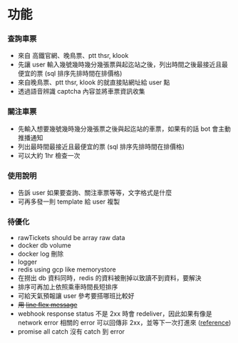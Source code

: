 # 功能

### 查詢車票

- 來自 高鐵官網、晚鳥票、ptt thsr, klook
- 先讓 user 輸入幾號幾時幾分幾張票與起迄站之後，列出時間之後最接近且最便宜的票 (sql 排序先排時間在排價格)
- 來自晚鳥票、ptt thsr, klook 的就直接貼網址給 user 點
- 透過語音辨識 captcha 內容並將車票資訊收集

### 關注車票

- 先輸入想要幾號幾時幾分幾張票之後與起迄站的車票，如果有的話 bot 會主動推播通知
- 列出最時間最接近且最便宜的票 (sql 排序先排時間在排價格)
- 可以大約 1hr 檢查一次

### 使用說明

- 告訴 user 如果要查詢、關注車票等等，文字格式是什麼
- 可再多發一則 template 給 user 複製

### 待優化

- rawTickets should be array raw data
- docker db volume
- docker log 刪除
- logger
- redis using gcp like memorystore
- 在撈出 db 資料同時，redis 的資料被刪掉以致讀不到資料，要解決
- 排序可再加上依照乘車時間長短排序
- 可給天氣預報讓 user 參考要搭哪班比較好
- ~~用 [line flex message](https://developers.line.biz/en/docs/messaging-api/using-flex-messages/)~~
- webhook response status 不是 2xx 時會 redeliver，因此如果有像是 network error 相關的 error 可以回傳非 2xx，並等下一次打進來 ([reference](https://developers.line.biz/en/news/2022/03/07/pre-release-webhook-redelivery/))
- promise all catch 沒有 catch 到 error
